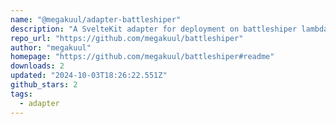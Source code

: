 ```yaml
---
name: "@megakuul/adapter-battleshiper"
description: "A SvelteKit adapter for deployment on battleshiper lambda infrastructure."
repo_url: "https://github.com/megakuul/battleshiper"
author: "megakuul"
homepage: "https://github.com/megakuul/battleshiper#readme"
downloads: 2
updated: "2024-10-03T18:26:22.551Z"
github_stars: 2
tags: 
  - adapter
---
```

